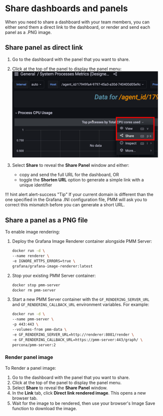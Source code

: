 # Share dashboards and panels

When you need to share a dashboard with your team members, you can either send them a direct link to the dashboard, or render and send each panel as a .PNG image.

## Share panel as direct link

1. Go to the dashboard with the panel that you want to share.
2. Click at the top of the panel to display the panel menu: 
   ![!image](../images/share_panel.png)

3. Select **Share** to reveal the **Share Panel** window and either:


    - copy and send the full URL for the dashboard, OR
    - toggle the **Shorten URL** option to generate a simple link with a unique identifier

!!! hint alert alert-success "Tip"
       If your current domain is different than the one specified in the Grafana .INI configuration file, PMM will ask you to correct this mismatch before you can generate a short URL.
       
## Share a panel as a PNG file

To enable image rendering:

1. Deploy the Grafana Image Renderer container alongside PMM Server:
   
    ```sh
    docker run -d \
    --name renderer \
    -e IGNORE_HTTPS_ERRORS=true \
    grafana/grafana-image-renderer:latest
    ```

2. Stop your existing PMM Server container:

    ```sh 
    docker stop pmm-server
    docker rm pmm-server
    ```

3. Start a new PMM Server container with the `GF_RENDERING_SERVER_URL` and `GF_RENDERING_CALLBACK_URL` environment variables. For example:

    ```sh
    docker run -d \
    --name pmm-server \
    -p 443:443 \
    --volumes-from pmm-data \   
    -e GF_RENDERING_SERVER_URL=http://renderer:8081/render \
    -e GF_RENDERING_CALLBACK_URL=https://pmm-server:443/graph/ \
    percona/pmm-server:2
    ```

### Render panel image

To Render a panel image:

1. Go to the dashboard with the panel that you want to share.
2. Click at the top of the panel to display the panel menu.
3. Select **Share** to reveal the **Share Panel** window.
4. In the **Link** tab, click **Direct link rendered image**. This opens a new browser tab.
5. Wait for the image to be rendered, then use your browser's Image Save function to download the image. 
